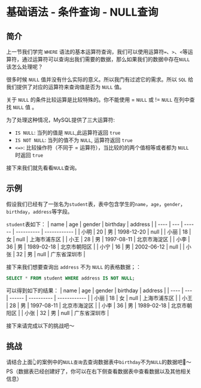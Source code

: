 # 基础语法 - 条件查询 - NULL查询

## 简介

上一节我们学完 `WHERE` 语法的基本运算符查询，我们可以使用运算符`=`、`>`、`<`等运算符，通过运算符可以查询出我们需要的数据，那么如果我们的数据中存在`NULL`该怎么处理呢？

很多时候 `NULL` 值并没有什么实际的意义。所以我门有过滤它的需求。所以 `SQL` 给我们提供了对应的运算符来查询值是否为 `NULL` 值。

关于 `NULL` 的条件比较运算是比较特殊的。你不能使用 = `NULL` 或 != `NULL` 在列中查找 `NULL` 值 。

为了处理这种情况，MySQL提供了三大运算符:

* `IS NULL`: 当列的值是 `NULL`,此运算符返回 `true`
* `IS NOT NULL`: 当列的值不为 `NULL`, 运算符返回 `true`
* `<=>`: 比较操作符（不同于 = 运算符），当比较的的两个值相等或者都为 `NULL` 时返回 `true`

接下来我们就先看看`NULL`查询。

## 示例

假设我们已经有了一张名为`student`表，表中包含学生的`name`，`age`，`gender`，`birthday`，`address`等字段。

`student`表如下：
| name | age | gender | birthday   | address      |
| ---- | --- | ------ | ---------- | ------------ |
| 小明 | 20  | 男     | 1998-12-20 | null         |
| 小丽 | 18  | 女     | null       | 上海市浦东区 |
| 小王 | 28  | 男     | 1997-08-11 | 北京市海淀区 |
| 小李 | 36  | 男     | 1989-02-18 | 北京市朝阳区 |
| 小宁 | 16  | 男     | 2002-06-12 | null         |
| 小张 | 32  | 男     | null       | 广东省深圳市 |

接下来我们想要查询出 `address` 不为 `NULL` 的表格数据；：

```sql
SELECT * FROM student WHERE address IS NOT NULL;
```
可以得到如下的结果：
| name | age | gender | birthday   | address      |
| ---- | --- | ------ | ---------- | ------------ |
| 小丽 | 18  | 女     | null       | 上海市浦东区 |
| 小王 | 28  | 男     | 1997-08-11 | 北京市海淀区 |
| 小李 | 36  | 男     | 1989-02-18 | 北京市朝阳区 |
| 小张 | 32  | 男     | null       | 广东省深圳市 |

接下来请完成以下的挑战吧～

## 挑战
请结合上面👆的案例中的`NULL查询`去查询数据表中`birthday`不为`NULL`的数据吧🌈～
PS（数据表已经创建好了，你可以在右下侧查看数据表中查看数据以及其他相关信息）